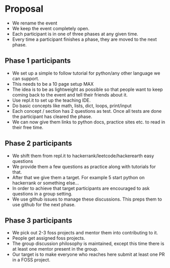 # Proposal

- We rename the event
- We keep the event completely open.
- Each participant is in one of three phases at any given time.
- Every time a participant finishes a phase, they are moved to the next phase.

## Phase 1 participants

- We set up a simple to follow tutorial for python/any other language we can support.
- This needs to be a 10 page setup MAX
- The idea is to be as lightweight as possible so that people want to keep coming back to the event and tell their friends about it.
- Use repl.it to set up the teaching IDE.
- Do basic concepts like math, lists, dict, loops, print/input
- Each concept / section has 2 questions as test. Once all tests are done the participant has cleared the phase.
- We can now give them links to python docs, practice sites etc. to read in their free time.

##  Phase 2 participants

- We shift them from repl.it to hackerrank/leetcode/hackerearth easy questions
- We provide them a few questions as practice along with tutorials for that.
- After that we give them a target. For example 5 start python on hackerrank or something else...
- In order to achieve that target participants are encouraged to ask questions in a group setting.
- We use github issues to manage these discussions. This preps them to use github for the next phase.

## Phase 3 participants

- We pick out 2-3 foss projects and mentor them into contributing to it.
- People get assigned foss projects.
- The group discussion philosophy is maintained, except this time there is at least one mentor present in the group.
- Our target is to make everyone who reaches here submit at least one PR in a FOSS project.
